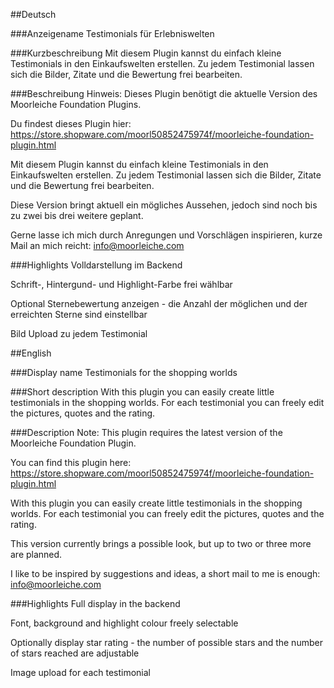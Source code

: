 ##Deutsch

###Anzeigename
Testimonials für Erlebniswelten

###Kurzbeschreibung
Mit diesem Plugin kannst du einfach kleine Testimonials in den Einkaufswelten erstellen. Zu jedem Testimonial lassen sich die Bilder, Zitate und die Bewertung frei bearbeiten.

###Beschreibung
Hinweis: Dieses Plugin benötigt die aktuelle Version des Moorleiche Foundation Plugins.

Du findest dieses Plugin hier: https://store.shopware.com/moorl50852475974f/moorleiche-foundation-plugin.html

Mit diesem Plugin kannst du einfach kleine Testimonials in den Einkaufswelten erstellen. Zu jedem Testimonial lassen sich die Bilder, Zitate und die Bewertung frei bearbeiten.

Diese Version bringt aktuell ein mögliches Aussehen, jedoch sind noch bis zu zwei bis drei weitere geplant.

Gerne lasse ich mich durch Anregungen und Vorschlägen inspirieren, kurze Mail an mich reicht: info@moorleiche.com

###Highlights
Volldarstellung im Backend

Schrift-, Hintergund- und Highlight-Farbe frei wählbar

Optional Sternebewertung anzeigen - die Anzahl der möglichen und der erreichten Sterne sind einstellbar

Bild Upload zu jedem Testimonial

##English

###Display name
Testimonials for the shopping worlds

###Short description
With this plugin you can easily create little testimonials in the shopping worlds. For each testimonial you can freely edit the pictures, quotes and the rating.

###Description
Note: This plugin requires the latest version of the Moorleiche Foundation Plugin.

You can find this plugin here: https://store.shopware.com/moorl50852475974f/moorleiche-foundation-plugin.html

With this plugin you can easily create little testimonials in the shopping worlds. For each testimonial you can freely edit the pictures, quotes and the rating.

This version currently brings a possible look, but up to two or three more are planned.

I like to be inspired by suggestions and ideas, a short mail to me is enough: info@moorleiche.com

###Highlights
Full display in the backend

Font, background and highlight colour freely selectable

Optionally display star rating - the number of possible stars and the number of stars reached are adjustable

Image upload for each testimonial


